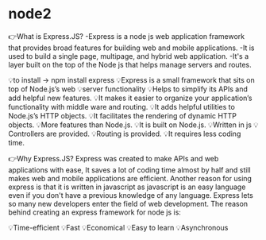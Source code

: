 # node2

👉What is Express.JS? -Express is a node js web application framework that provides broad features for building web and mobile applications. -It is used to build a single page, multipage, and hybrid web application. -It's a layer built on the top of the Node js that helps manage servers and routes.

💡to install -> npm install express 💡Express is a small framework that sits on top of Node.js’s web 💡server functionality 💡Helps to simplify its APIs and add helpful new features. 💡It makes it easier to organize your application’s functionality with middle ware and routing. 💡It adds helpful utilities to Node.js’s HTTP objects. 💡It facilitates the rendering of dynamic HTTP objects. 💡More features than Node.js. 💡It is built on Node.js. 💡Written in js 💡Controllers are provided. 💡Routing is provided. 💡It requires less coding time.

👉Why Express.JS? Express was created to make APIs and web applications with ease, It saves a lot of coding time almost by half and still makes web and mobile applications are efficient. Another reason for using express is that it is written in javascript as javascript is an easy language even if you don't have a previous knowledge of any language. Express lets so many new developers enter the field of web development. The reason behind creating an express framework for node js is:

💡Time-efficient 💡Fast 💡Economical 💡Easy to learn 💡Asynchronous
